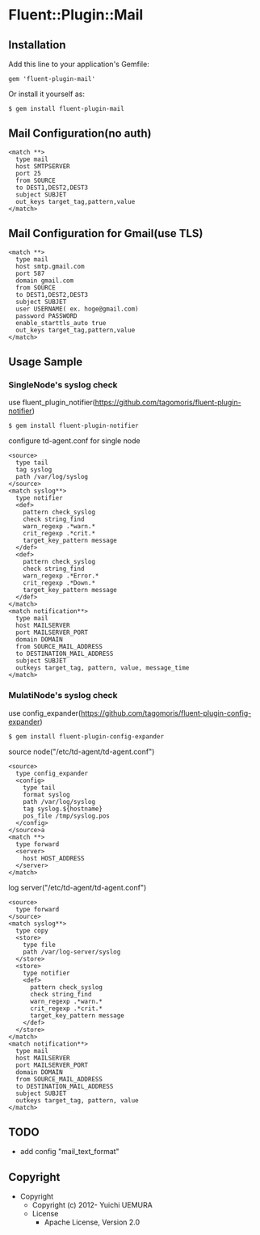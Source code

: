 # Fluent::Plugin::Mail


## Installation

Add this line to your application's Gemfile:

    gem 'fluent-plugin-mail'

Or install it yourself as:

    $ gem install fluent-plugin-mail


##  Mail Configuration(no auth)

    <match **>
      type mail
      host SMTPSERVER
      port 25
      from SOURCE
      to DEST1,DEST2,DEST3
      subject SUBJET
      out_keys target_tag,pattern,value
    </match>


## Mail Configuration for Gmail(use TLS)

    <match **>
      type mail
      host smtp.gmail.com
      port 587
      domain gmail.com
      from SOURCE
      to DEST1,DEST2,DEST3
      subject SUBJET
      user USERNAME( ex. hoge@gmail.com)
      password PASSWORD
      enable_starttls_auto true
      out_keys target_tag,pattern,value
    </match>



## Usage Sample

### SingleNode's syslog check

use fluent_plugin_notifier(https://github.com/tagomoris/fluent-plugin-notifier)

    $ gem install fluent-plugin-notifier

configure td-agent.conf for single node

    <source>
      type tail
      tag syslog
      path /var/log/syslog
    </source>
    <match syslog**>
      type notifier
      <def>
        pattern check_syslog
        check string_find
        warn_regexp .*warn.*
        crit_regexp .*crit.*
        target_key_pattern message
      </def>
      <def>
        pattern check_syslog
        check string_find
        warn_regexp .*Error.*
        crit_regexp .*Down.*
        target_key_pattern message
      </def>
    </match>
    <match notification**>
      type mail
      host MAILSERVER
      port MAILSERVER_PORT
      domain DOMAIN
      from SOURCE_MAIL_ADDRESS
      to DESTINATION_MAIL_ADDRESS
      subject SUBJET
      outkeys target_tag, pattern, value, message_time
    </match>


### MulatiNode's syslog check

use config_expander(https://github.com/tagomoris/fluent-plugin-config-expander)

    $ gem install fluent-plugin-config-expander



source node("/etc/td-agent/td-agent.conf")

    <source>
      type config_expander
      <config>
        type tail
        format syslog
        path /var/log/syslog
        tag syslog.${hostname}
        pos_file /tmp/syslog.pos
      </config>
    </source>a
    <match **>
      type forward
      <server>
        host HOST_ADDRESS
      </server>
    </match>


log server("/etc/td-agent/td-agent.conf")

    <source>
      type forward
    </source>
    <match syslog**>
      type copy
      <store>
        type file
        path /var/log-server/syslog
      </store>
      <store>
        type notifier
        <def>
          pattern check_syslog
          check string_find
          warn_regexp .*warn.*
          crit_regexp .*crit.*
          target_key_pattern message
        </def>
      </store>
    </match>
    <match notification**>
      type mail
      host MAILSERVER
      port MAILSERVER_PORT
      domain DOMAIN
      from SOURCE_MAIL_ADDRESS
      to DESTINATION_MAIL_ADDRESS
      subject SUBJET
      outkeys target_tag, pattern, value
    </match>



## TODO

* add config "mail_text_format"

## Copyright

* Copyright
  * Copyright (c) 2012- Yuichi UEMURA
  * License
    * Apache License, Version 2.0

